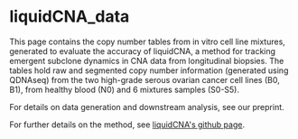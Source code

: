# liquidCNA_data
This page contains the copy number tables from in vitro cell line mixtures, generated to evaluate the accuracy of liquidCNA, a method for tracking emergent subclone dynamics in CNA data from longitudinal biopsies. The tables hold raw and segmented copy number information (generated using QDNAseq) from the two high-grade serous ovarian cancer cell lines (B0, B1), from healthy blood (N0) and 6 mixtures samples (S0-S5).

For details on data generation and downstream analysis, see our preprint.

For further details on the method, see [liquidCNA's github page](https://github.com/elakatos/liquidCNA).
